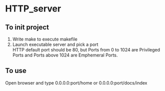 # HTTP_server
## To init project
  1. Write make to execute makefile
  2. Launch executable server and pick a port
<br/>HTTP default port should be 80, but Ports from 0 to 1024 are Privileged Ports and Ports above 1024 are Emphemeral Ports.
  
 ## To use
   Open browser and type 0.0.0.0:port/home or 0.0.0.0:port/docs/index
